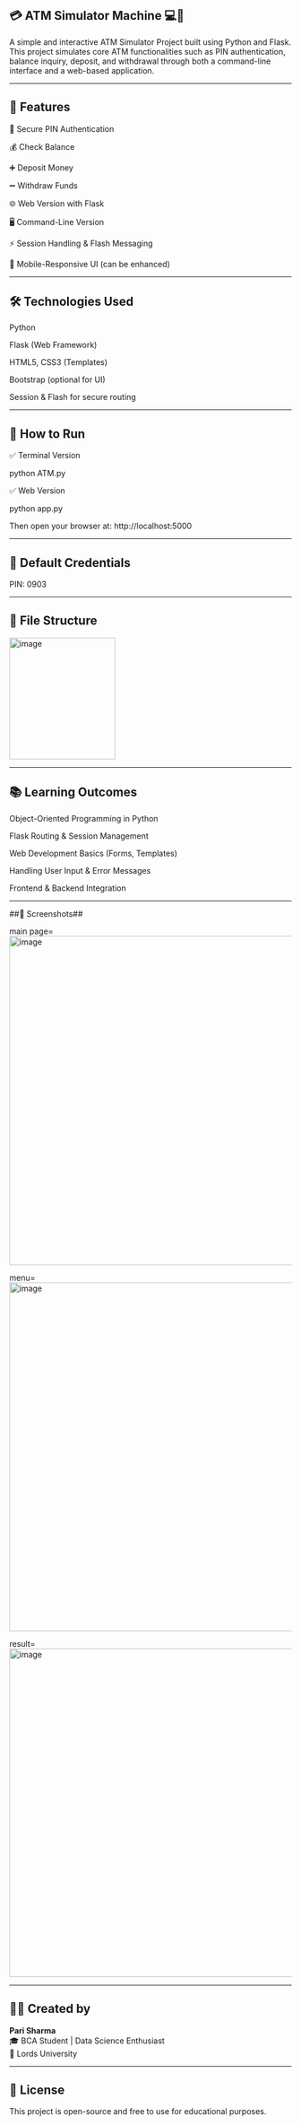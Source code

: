 ## 💳 ATM Simulator Machine 💻🏦 ##

A simple and interactive ATM Simulator Project built using Python and Flask. This project simulates core ATM functionalities such as PIN authentication, balance inquiry, deposit, and withdrawal through both a command-line interface and a web-based application.

----

## 🚀 Features ##

🔐 Secure PIN Authentication

💰 Check Balance

➕ Deposit Money

➖ Withdraw Funds

🌐 Web Version with Flask

🖥️ Command-Line Version

⚡ Session Handling & Flash Messaging

📱 Mobile-Responsive UI (can be enhanced)


----
## 🛠️ Technologies Used ##

Python 

Flask (Web Framework)

HTML5, CSS3 (Templates)

Bootstrap (optional for UI)

Session & Flash for secure routing

----

## 🧪 How to Run ##

✅ Terminal Version

python ATM.py

✅ Web Version

python app.py

Then open your browser at: http://localhost:5000

----

## 🔐 Default Credentials ##

PIN: 0903

----

## 📁 File Structure ##

<img width="189" height="217" alt="image" src="https://github.com/user-attachments/assets/d475d3b7-bfe8-4f56-8f16-258b44907919" />

----

## 📚 Learning Outcomes ##

Object-Oriented Programming in Python

Flask Routing & Session Management

Web Development Basics (Forms, Templates)

Handling User Input & Error Messages

Frontend & Backend Integration

----

##📸 Screenshots##

main page= <img width="1260" height="587" alt="image" src="https://github.com/user-attachments/assets/26856981-4bdc-42bb-81ed-1a745dadbf82" />
 
menu= <img width="1243" height="622" alt="image" src="https://github.com/user-attachments/assets/0cca2df2-e2d7-4f5c-86ed-9602f610358c" />

result= <img width="813" height="586" alt="image" src="https://github.com/user-attachments/assets/e958aeeb-c9a5-4cc7-8c48-d7dda0a94458" />


----
## 👩‍💻 Created by

**Pari Sharma**  
🎓 BCA Student | Data Science Enthusiast  
📍 Lords University

----
## 📄 License

This project is open-source and free to use for educational purposes.
